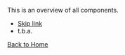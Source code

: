 This is an overview of all components.
- [Skip link](https://alverdae.github.io/accsus-components/components/skip_link)
- t.b.a.

[Back to Home](/accsus-components/)